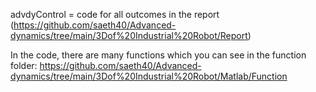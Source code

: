 advdyControl = code for all outcomes in the report (https://github.com/saeth40/Advanced-dynamics/tree/main/3Dof%20Industrial%20Robot/Report)

In the code, there are many functions which you can see in the function folder: https://github.com/saeth40/Advanced-dynamics/tree/main/3Dof%20Industrial%20Robot/Matlab/Function

